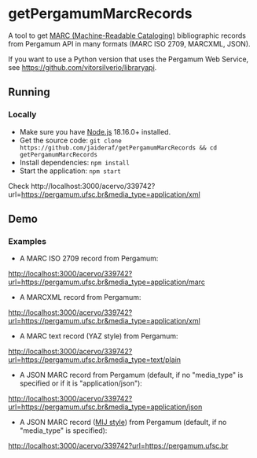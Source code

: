 # getPergamumMarcRecords

A tool to get [MARC (Machine-Readable Cataloging)](https://en.wikipedia.org/wiki/MARC_standards) bibliographic records from Pergamum API in many formats (MARC ISO 2709, MARCXML, JSON).

If you want to use a Python version that uses the Pergamum Web Service, see https://github.com/vitorsilverio/libraryapi.

## Running

### Locally

- Make sure you have [Node.js](https://nodejs.org/) 18.16.0+ installed. 
- Get the source code: `git clone https://github.com/jaideraf/getPergamumMarcRecords && cd getPergamumMarcRecords`
- Install dependencies: `npm install`
- Start the application: `npm start`

Check http://localhost:3000/acervo/339742?url=https://pergamum.ufsc.br&media_type=application/xml

## Demo

### Examples

- A MARC ISO 2709 record from Pergamum:

<http://localhost:3000/acervo/339742?url=https://pergamum.ufsc.br&media_type=application/marc>

- A MARCXML record from Pergamum:

<http://localhost:3000/acervo/339742?url=https://pergamum.ufsc.br&media_type=application/xml>

- A MARC text record (YAZ style) from Pergamum:

<http://localhost:3000/acervo/339742?url=https://pergamum.ufsc.br&media_type=text/plain>

- A JSON MARC record from Pergamum (default, if no "media_type" is specified or if it is "application/json"):

<http://localhost:3000/acervo/339742?url=https://pergamum.ufsc.br&media_type=application/json>

- A JSON MARC record ([MIJ style](https://github.com/marc4j/marc4j/wiki/MARC-in-JSON-Description)) from Pergamum (default, if no "media_type" is specified):

<http://localhost:3000/acervo/339742?url=https://pergamum.ufsc.br>